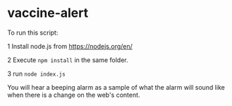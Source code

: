 # vaccine-alert

To run this script:

1 Install node.js from https://nodejs.org/en/

2 Execute ```npm install``` in the same folder.

3 run ```node index.js``` 

You will hear a beeping alarm as a sample of what the alarm will sound like when there is a change on the web's content.
